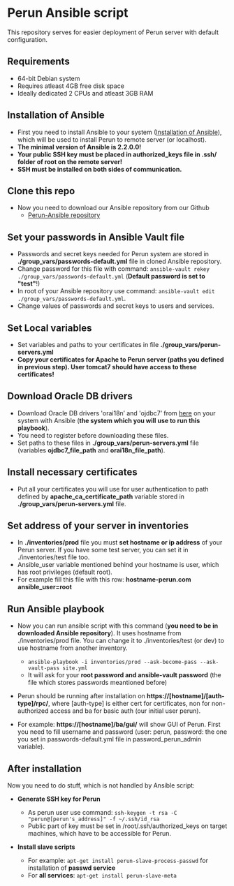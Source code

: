 # Perun Ansible script

This repository serves for easier deployment of Perun server with default configuration.

## Requirements

 - 64-bit Debian system
 - Requires atleast 4GB free disk space
 - Ideally dedicated 2 CPUs and atleast 3GB RAM

## Installation of Ansible

- First you need to install Ansible to your system ([Installation of Ansible](http://docs.ansible.com/ansible/intro_installation.html)), which will be used to install Perun to remote server (or localhost).
- **The minimal version of Ansible is 2.2.0.0!**
- **Your public SSH key must be placed in authorized_keys file in .ssh/ folder of root on the remote server!**
- **SSH must be installed on both sides of communication.**

## Clone this repo

- Now you need to download our Ansible repository from our Github
  - [Perun-Ansible repository](https://github.com/CESNET/perun-ansible)

## Set your passwords in Ansible Vault file

- Passwords and secret keys needed for Perun system are stored in **./group_vars/passwords-default.yml** file in cloned Ansible repository.
- Change password for this file with command: `ansible-vault rekey ./group_vars/passwords-default.yml` (**Default password is set to "test"**!)
- In root of your Ansible repository use command: `ansible-vault edit ./group_vars/passwords-default.yml`.
- Change values of passwords and secret keys to users and services.

## Set Local variables

- Set variables and paths to your certificates in file **./group_vars/perun-servers.yml**
- **Copy your certificates for Apache to Perun server (paths you defined in previous step). User tomcat7 should have access to these certificates!**

## Download Oracle DB drivers

- Download Oracle DB drivers 'orai18n’ and 'ojdbc7’ from [here](http://www.oracle.com/technetwork/database/features/jdbc/jdbc-drivers-12c-download-1958347.html) on your system with Ansible (**the system which you will use to run this playbook**).
- You need to register before downloading these files.
- Set paths to these files in **./group_vars/perun-servers.yml** file (variables **ojdbc7_file_path** and **orai18n_file_path**).

## Install necessary certificates

- Put all your certificates you will use for user authentication to path defined by **apache_ca_certificate_path** variable stored in **./group_vars/perun-servers.yml** file.

## Set address of your server in inventories

- In **./inventories/prod** file you must **set hostname or ip address** of your Perun server. If you have some test server, you can set it in ./inventories/test file too.
- Ansible_user variable mentioned behind your hostname is user, which has root privileges (default root).
- For example fill this file with this row: **hostname-perun.com ansible_user=root**

## Run Ansible playbook

- Now you can run ansible script with this command (**you need to be in downloaded Ansible repository**). It uses hostname from ./inventories/prod file. You can change it to ./inventories/test (or dev) to use hostname from another inventory.
  - `ansible-playbook -i inventories/prod --ask-become-pass --ask-vault-pass site.yml`
  - It will ask for your **root password and ansible-vault password** (the file which stores passwords meantioned before)

- Perun should be running after installation on **https://[hostname]/[auth-type]/rpc/**, where [auth-type] is either cert for certificates, non for non-authorized access and ba for basic auth (our initial user perun).
- For example: **https://[hostname]/ba/gui/** will show GUI of Perun. First you need to fill username and password (user: perun, password: the one you set in passwords-default.yml file in password_perun_admin variable).

## After installation

Now you need to do stuff, which is not handled by Ansible script:

- **Generate SSH key for Perun**
  - As perun user use command: `ssh-keygen -t rsa -C "perun@[perun's_address]" -f ~/.ssh/id_rsa`
  - Public part of key must be set in /root/.ssh/authorized_keys on target machines, which have to be accessible for Perun. 

- **Install slave scripts**
  - For example: `apt-get install perun-slave-process-passwd` for installation of **passwd service**
  - For **all services**: `apt-get install perun-slave-meta`

